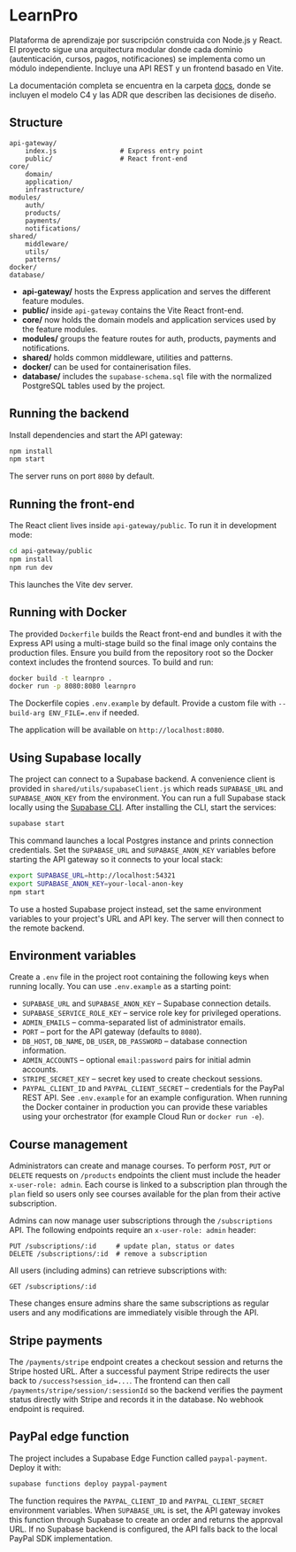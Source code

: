 # LearnPro

Plataforma de aprendizaje por suscripción construida con Node.js y React. El proyecto sigue una arquitectura modular donde cada dominio (autenticación, cursos, pagos, notificaciones) se implementa como un módulo independiente. Incluye una API REST y un frontend basado en Vite.

La documentación completa se encuentra en la carpeta [docs](docs/), donde se incluyen el modelo C4 y las ADR que describen las decisiones de diseño.

## Structure

```
api-gateway/
    index.js                # Express entry point
    public/                 # React front-end
core/
    domain/
    application/
    infrastructure/
modules/
    auth/
    products/
    payments/
    notifications/
shared/
    middleware/
    utils/
    patterns/
docker/
database/
```

- **api-gateway/** hosts the Express application and serves the different feature modules.
- **public/** inside `api-gateway` contains the Vite React front-end.
- **core/** now holds the domain models and application services used by the feature modules.
- **modules/** groups the feature routes for auth, products, payments and notifications.
- **shared/** holds common middleware, utilities and patterns.
- **docker/** can be used for containerisation files.
- **database/** includes the `supabase-schema.sql` file with the normalized
  PostgreSQL tables used by the project.

## Running the backend

Install dependencies and start the API gateway:

```bash
npm install
npm start
```

The server runs on port `8080` by default.

## Running the front-end

The React client lives inside `api-gateway/public`. To run it in development mode:

```bash
cd api-gateway/public
npm install
npm run dev
```

This launches the Vite dev server.

## Running with Docker

The provided `Dockerfile` builds the React front-end and bundles it with the
Express API using a multi-stage build so the final image only contains the
production files. Ensure you build from the repository root so the Docker
context includes the frontend sources. To build and run:

```bash
docker build -t learnpro .
docker run -p 8080:8080 learnpro
```

The Dockerfile copies `.env.example` by default. Provide a custom file with
`--build-arg ENV_FILE=.env` if needed.

The application will be available on `http://localhost:8080`.

## Using Supabase locally

The project can connect to a Supabase backend. A convenience client is provided in `shared/utils/supabaseClient.js` which reads `SUPABASE_URL` and `SUPABASE_ANON_KEY` from the environment. You can run a full Supabase stack locally using the [Supabase CLI](https://supabase.com/docs/guides/cli). After installing the CLI, start the services:

```bash
supabase start
```

This command launches a local Postgres instance and prints connection credentials. Set the `SUPABASE_URL` and `SUPABASE_ANON_KEY` variables before starting the API gateway so it connects to your local stack:

```bash
export SUPABASE_URL=http://localhost:54321
export SUPABASE_ANON_KEY=your-local-anon-key
npm start
```

To use a hosted Supabase project instead, set the same environment variables to your project's URL and API key. The server will then connect to the remote backend.

## Environment variables

Create a `.env` file in the project root containing the following keys when running locally. You can use `.env.example` as a starting point:

- `SUPABASE_URL` and `SUPABASE_ANON_KEY` – Supabase connection details.
- `SUPABASE_SERVICE_ROLE_KEY` – service role key for privileged operations.
- `ADMIN_EMAILS` – comma-separated list of administrator emails.
- `PORT` – port for the API gateway (defaults to `8080`).
- `DB_HOST`, `DB_NAME`, `DB_USER`, `DB_PASSWORD` – database connection information.
- `ADMIN_ACCOUNTS` – optional `email:password` pairs for initial admin accounts.
- `STRIPE_SECRET_KEY` – secret key used to create checkout sessions.
- `PAYPAL_CLIENT_ID` and `PAYPAL_CLIENT_SECRET` – credentials for the PayPal REST API.
See `.env.example` for an example configuration. When running the Docker container in production you can provide these variables using your orchestrator (for example Cloud Run or `docker run -e`).

## Course management

Administrators can create and manage courses. To perform `POST`, `PUT` or `DELETE`
requests on `/products` endpoints the client must include the header
`x-user-role: admin`. Each course is linked to a subscription plan through the
`plan` field so users only see courses available for the plan from their active
subscription.

Admins can now manage user subscriptions through the `/subscriptions` API.  The
following endpoints require an `x-user-role: admin` header:

```
PUT /subscriptions/:id     # update plan, status or dates
DELETE /subscriptions/:id  # remove a subscription
```

All users (including admins) can retrieve subscriptions with:

```
GET /subscriptions/:id
```

These changes ensure admins share the same subscriptions as regular users and
any modifications are immediately visible through the API.

## Stripe payments

The `/payments/stripe` endpoint creates a checkout session and returns the
Stripe hosted URL. After a successful payment Stripe redirects the user back to
`/success?session_id=...`. The frontend can then call
`/payments/stripe/session/:sessionId` so the backend verifies the payment status
directly with Stripe and records it in the database. No webhook endpoint is
required.

## PayPal edge function

The project includes a Supabase Edge Function called `paypal-payment`. Deploy it
with:

```bash
supabase functions deploy paypal-payment
```

The function requires the `PAYPAL_CLIENT_ID` and `PAYPAL_CLIENT_SECRET`
environment variables. When `SUPABASE_URL` is set, the API gateway invokes this
function through Supabase to create an order and returns the approval URL. If no
Supabase backend is configured, the API falls back to the local PayPal SDK
implementation.
